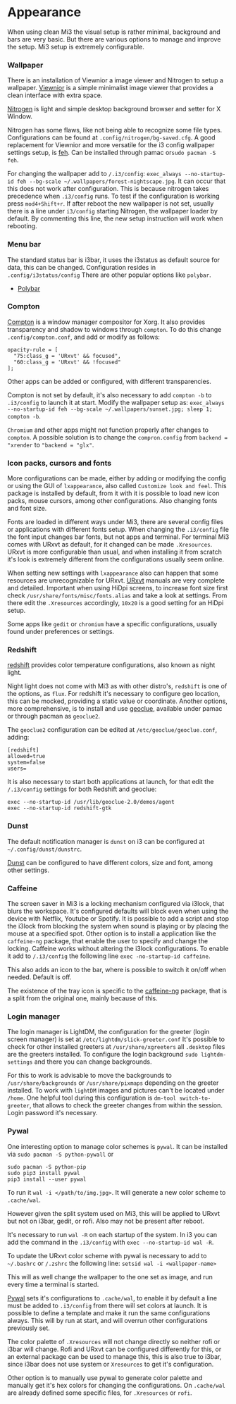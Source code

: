 # Appearance
When using clean Mi3 the visual setup is rather minimal, background and bars are very basic. But there are various options to manage and improve the setup. Mi3 setup is extremely configurable.

### Wallpaper
There is an installation of Viewnior a image viewer and Nitrogen to setup a wallpaper.
[Viewnior](https://siyanpanayotov.com/project/viewnior) is a simple minimalist image viewer that provides a clean interface with extra space. 

[Nitrogen](https://wiki.archlinux.org/index.php/nitrogen) is light and simple desktop background browser and setter for X Window.

Nitrogen has some flaws, like not being able to recognize some file types. Configurations can be found at `.config/nitrogen/bg-saved.cfg`.
A good replacement for Viewnior and more versatile for the i3 config wallpaper settings setup, is [feh](https://feh.finalrewind.org/).
Can be installed through pamac or`sudo pacman -S feh`.

For changing the wallpaper add to `/.i3/config`:
`exec_always --no-startup-id feh --bg-scale ~/.wallpapers/forest-nightscape.jpg`.
It can occur that this does not work after configuration. This is because nitrogen takes precedence when `.i3/config` runs. 
To test if the configuration is working press `mod4+Shift+r`. If after reboot the new wallpaper is not set, usually there is a line under `i3/config` starting Nitrogen, the wallpaper loader by default. By commenting this line, the new setup instruction will work when rebooting.

### Menu bar
The standard status bar is i3bar, it uses the i3status as default source for data, this can be changed.
Configuration resides in `.config/i3status/config`
There are other popular options like `polybar`.

* [Polybar](POLYBAR.md)

### Compton
[Compton](https://wiki.archlinux.org/index.php/Compton) is a window manager compositor  for Xorg.
It also provides transparency and shadow to windows through `compton`.
To do this change `.config/compton.conf`, and add or modify as follows:

```
opacity-rule = [
  "75:class_g = 'URxvt' && focused",
  "60:class_g = 'URxvt' && !focused"
];
```
Other apps can be added or configured, with different transparencies. 

Compton is not set by default, it's also necessary to add `compton -b` to `.i3/config` to launch it at start.
Modify the wallpaper setup as: 
`exec_always --no-startup-id feh --bg-scale ~/.wallpapers/sunset.jpg; sleep 1; compton -b`.

`Chromium` and other apps might not function properly after changes to `compton`. A possible solution is to change the `compron.config` from `backend = "xrender` to `"backend = "glx"`.

### Icon packs, cursors and fonts
More configurations can be made, either by adding or modifying the config or using the GUI of `lxappearance`, also called `Customize look and feel`. This package is installed by default, from it with it is possible to load new icon packs, mouse cursors, among other configurations. Also changing fonts and font size.

Fonts are loaded in different ways under Mi3, there are several config files or applications with different fonts setup.
When changing the `.i3/config` file the font input changes bar fonts, but not apps and terminal. For terminal Mi3 comes with URxvt as default, for it changed can be made `.Xresources`. URxvt is more configurable than usual, and when installing it from scratch it's look is extremely different from the configurations usually seem online.

When setting new settings with `lxappearance` also can happen that some resources are unrecognizable for URxvt.
[URxvt](https://wiki.archlinux.org/index.php/Rxvt-unicode) manuals are very complete and detailed.
Important when using HiDpi screens, to increase font size first check `/usr/share/fonts/misc/fonts.alias` and take a look at settings.
From there edit the `.Xresources` accordingly, `10x20` is a good setting for an HiDpi setup.

Some apps like `gedit` or `chromium` have a specific configurations, usually found under preferences or settings.

### Redshift
[redshift](http://jonls.dk/redshift/) provides color temperature configurations, also known as night light.
 
Night light does not come with Mi3 as with other distro's, `redshift` is one of the options, as `flux`. 
For redshift it's necessary to configure geo location, this can be mocked, providing a static value or coordinate. 
Another options, more comprehensive, is to install and use [geoclue](https://gitlab.freedesktop.org/geoclue/geoclue/wikis/home), available under pamac or through pacman as `geoclue2`.
 
The `geoclue2` configuration can be edited at `/etc/geoclue/geoclue.conf`, adding:

```
[redshift]
allowed=true
system=false
users=
```

It is also necessary to start both applications at launch, for that edit the `/.i3/config` settings for both Redshift and geoclue:

```
exec --no-startup-id /usr/lib/geoclue-2.0/demos/agent
exec --no-startup-id redshift-gtk
```

### Dunst
The  default notification manager is `dunst` on i3 can be configured at `~/.config/dunst/dunstrc`.

[Dunst](https://dunst-project.org/) can be configured to have different colors, size and font, among other settings.

### Caffeine
The screen saver in Mi3 is a locking mechanism configured via i3lock, that blurs the workspace. 
It's configured defaults will block even when using the device with Netflix, Youtube or Spotify.
It is possible to add a script and stop the i3lock from blocking the system when sound is playing or by placing the mouse at a specified spot. 
Other option is to install a application like the `caffeine-ng` package, that enable the user to specify and change the locking. Caffeine works without altering the i3lock configurations.
To enable it add to `/.i3/config` the following line
`exec -no-startup-id caffeine`. 

This also adds an icon to the bar, where is possible to switch it on/off when needed. Default is off.

The existence of the tray icon is specific to the [caffeine-ng](https://github.com/caffeine-ng/caffeine-ng) package, that is a split from the original one, mainly because of this.

### Login manager
The login manager is LightDM, the configuration for the greeter (login screen manager) is set at `/etc/lightdm/slick-greeter.conf`
It's possible to check for other installed greeters at `/usr/share/xgreeters` all `.desktop` files are the greeters installed.
To configure the login background `sudo lightdm-settings` and there you can change backgrounds.

For this to work is advisable to move the backgrounds to `/usr/share/backgrounds` or `/usr/share/pixmaps` depending on the greeter installed. To work with `lightDM` images and pictures can't be located under `/home`. 
One helpful tool during this configuration is `dm-tool switch-to-greeter`, that allows to check the greeter changes from within the session. Login password it's necessary.
  
### Pywal
One interesting option to manage color schemes is `pywal`. It can be installed via `sudo pacman -S python-pywall` or 

```
sudo pacman -S python-pip
sudo pip3 install pywal
pip3 install --user pywal
```
To run it `wal -i </path/to/img.jpg>`.
It will generate a new color scheme to `.cache/wal`.

However given the split system used on Mi3, this will be applied to URxvt but not on i3bar, gedit, or rofi. Also may not be present after reboot.

It's necessary to run `wal -R` on each startup of the system. In i3 you can add the command in the `.i3/config` with `exec --no-startup-id wal -R`.

To update the URxvt color scheme with pywal is necessary to add to `~/.bashrc` or `/.zshrc` the following line:
`setsid wal -i <wallpaper-name>`

This will as well change the wallpaper to the one set as image, and run every time a terminal is started.

[Pywal](https://github.com/dylanaraps/pywal) sets it's configurations to `.cache/wal`, to enable it by default a line must be added to `.i3/config` from there will set colors at launch. It is possible to define a template and make it run the same configurations always. This will by run at start, and will overrun other configurations previously set.

The color palette of `.Xresources` will not change directly so neither rofi or i3bar will change. Rofi and URxvt can be configured differently for this, or an external package can be used to manage this, this is also true to i3bar, since i3bar does not use system or `Xresources` to get it's configuration.

Other option is to manually use pywal to generate color palette and manually get it's hex colors for changing the configurations. On `.cache/wal` are already defined some specific files, for `.Xresources` or `rofi`.
